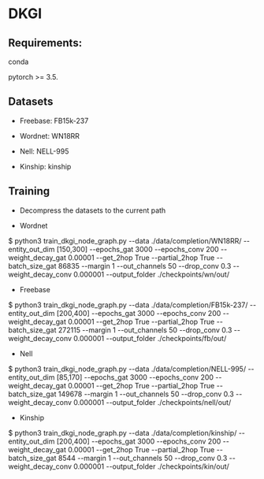 # DKGI
## Requirements:

conda

pytorch >= 3.5.

## Datasets

* Freebase: FB15k-237

* Wordnet: WN18RR

* Nell: NELL-995

* Kinship: kinship

## Training



* Decompress the datasets to the current path

* Wordnet

$ python3 train_dkgi_node_graph.py --data ./data/completion/WN18RR/ --entity_out_dim [150,300] --epochs_gat 3000 --epochs_conv 200 --weight_decay_gat 0.00001 --get_2hop True --partial_2hop True --batch_size_gat 86835 --margin 1 --out_channels 50 --drop_conv 0.3 --weight_decay_conv 0.000001 --output_folder ./checkpoints/wn/out/

* Freebase

$ python3 train_dkgi_node_graph.py --data ./data/completion/FB15k-237/ --entity_out_dim [200,400] --epochs_gat 3000 --epochs_conv 200 --weight_decay_gat 0.00001 --get_2hop True --partial_2hop True --batch_size_gat 272115 --margin 1 --out_channels 50 --drop_conv 0.3 --weight_decay_conv 0.000001 --output_folder ./checkpoints/fb/out/

* Nell 

$ python3 train_dkgi_node_graph.py --data ./data/completion/NELL-995/ --entity_out_dim [85,170] --epochs_gat 3000 --epochs_conv 200 --weight_decay_gat 0.00001 --get_2hop True --partial_2hop True --batch_size_gat 149678 --margin 1 --out_channels 50 --drop_conv 0.3 --weight_decay_conv 0.000001 --output_folder ./checkpoints/nell/out/

* Kinship

$ python3 train_dkgi_node_graph.py --data ./data/completion/kinship/ --entity_out_dim [200,400] --epochs_gat 3000 --epochs_conv 200 --weight_decay_gat 0.00001 --get_2hop True --partial_2hop True --batch_size_gat 8544 --margin 1 --out_channels 50 --drop_conv 0.3 --weight_decay_conv 0.000001 --output_folder ./checkpoints/kin/out/
